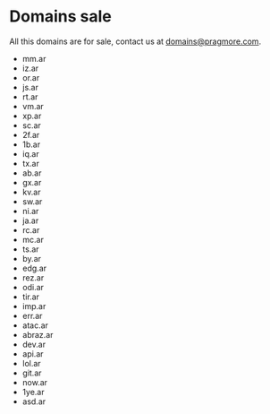 Domains sale
============

All this domains are for sale, contact us at [domains@pragmore.com](domains@pragmore.com).

* mm.ar
* iz.ar
* or.ar
* js.ar
* rt.ar
* vm.ar
* xp.ar
* sc.ar
* 2f.ar
* 1b.ar
* iq.ar
* tx.ar
* ab.ar
* gx.ar
* kv.ar
* sw.ar
* ni.ar
* ja.ar
* rc.ar
* mc.ar
* ts.ar
* by.ar
* edg.ar
* rez.ar
* odi.ar
* tir.ar
* imp.ar
* err.ar
* atac.ar
* abraz.ar
* dev.ar
* api.ar
* lol.ar
* git.ar
* now.ar
* 1ye.ar
* asd.ar
